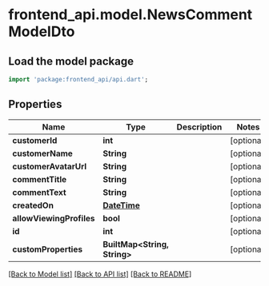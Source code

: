 # frontend_api.model.NewsCommentModelDto

## Load the model package
```dart
import 'package:frontend_api/api.dart';
```

## Properties
Name | Type | Description | Notes
------------ | ------------- | ------------- | -------------
**customerId** | **int** |  | [optional] 
**customerName** | **String** |  | [optional] 
**customerAvatarUrl** | **String** |  | [optional] 
**commentTitle** | **String** |  | [optional] 
**commentText** | **String** |  | [optional] 
**createdOn** | [**DateTime**](DateTime.md) |  | [optional] 
**allowViewingProfiles** | **bool** |  | [optional] 
**id** | **int** |  | [optional] 
**customProperties** | **BuiltMap&lt;String, String&gt;** |  | [optional] 

[[Back to Model list]](../README.md#documentation-for-models) [[Back to API list]](../README.md#documentation-for-api-endpoints) [[Back to README]](../README.md)


